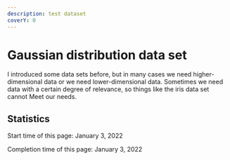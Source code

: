 ```yaml
---
description: test dataset
coverY: 0
---
```


# Gaussian distribution data set

I introduced some data sets before, but in many cases we need higher-dimensional data or we need lower-dimensional data. Sometimes we need data with a certain degree of relevance, so things like the iris data set cannot Meet our needs.



















## Statistics

Start time of this page: January 3, 2022

Completion time of this page: January 3, 2022

